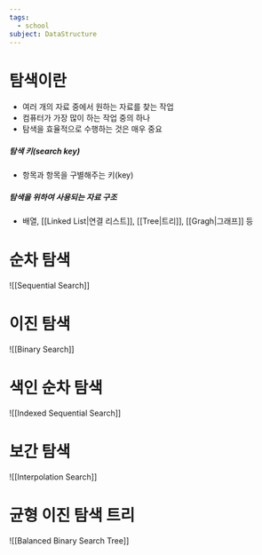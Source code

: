 ```yaml
---
tags:
  - school
subject: DataStructure
---
```

# 탐색이란
- 여러 개의 자료 중에서 원하는 자료를 찾는 작업 
- 컴퓨터가 가장 많이 하는 작업 중의 하나
- 탐색을 효율적으로 수행하는 것은 매우 중요 
##### 탐색 키(search key)
- 항목과 항목을 구별해주는 키(key)
##### 탐색을 위하여 사용되는 자료 구조
- 배열, [[Linked List|연결 리스트]], [[Tree|트리]], [[Gragh|그래프]] 등
# 순차 탐색
![[Sequential Search]]
# 이진 탐색
![[Binary Search]]
# 색인 순차 탐색
![[Indexed Sequential Search]]
# 보간 탐색
![[Interpolation Search]]
# 균형 이진 탐색 트리
![[Balanced Binary Search Tree]]
